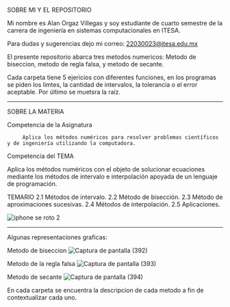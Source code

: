 SOBRE MI Y EL REPOSITORIO

Mi nombre es Alan Orgaz Villegas y soy estudiante de cuarto semestre de la carrera de ingeniería en sistemas computacionales en ITESA.

Para dudas y sugerencias dejo mi correo: 22030023@itesa.edu.mx

El presente repositorio abarca tres metodos numericos: Metodo de biseccion, metodo de regla falsa, y metodo de secante.

Cada carpeta tiene 5 ejericios con diferentes funciones, en los programas se piden los limtes, la cantidad de intervalos, la tolerancia o el error aceptable. Por 
último se muetsra la raíz.

*****************************************************************************************************************************************************************
SOBRE LA MATERIA

Competencia de la Asignatura

         Aplica los métodos numéricos para resolver problemas científicos y de ingeniería utilizando la computadora.

Competencia del TEMA

  Aplica los métodos numéricos con el objeto de solucionar ecuaciones mediante los métodos de intervalo e interpolación apoyada de un lenguaje de programación.  

TEMARIO 
2.1 Métodos de intervalo. 
 2.2 Método de bisección. 
 2.3 Método de aproximaciones sucesivas. 
 2.4 Métodos de interpolación. 
 2.5 Aplicaciones.
 
![iphone se roto 2](https://github.com/AlanOrgazVillegas/Metodos_Numericos/assets/147757830/ff567cff-12e7-4fc0-9bda-19e62fec01c2)

*************************************************************************************************************************************************************
 Algunas representaciones graficas:

Metodo de biseccion
![Captura de pantalla (392)](https://github.com/AlanOrgazVillegas/Metodos_Numericos/assets/147757830/6f33161d-5b7b-4b4f-9b91-01a7fec93c11)

Metodo de la regla falsa
![Captura de pantalla (393)](https://github.com/AlanOrgazVillegas/Metodos_Numericos/assets/147757830/c6f05713-2b6e-476e-b9c7-f30dfadcec78)

Metodo de secante
![Captura de pantalla (394)](https://github.com/AlanOrgazVillegas/Metodos_Numericos/assets/147757830/239dc843-299f-4c81-bb9e-cfccb03b2de4)

En cada carpeta se encuentra la descripcion de cada metodo a fin de contextualizar cada uno.
 
